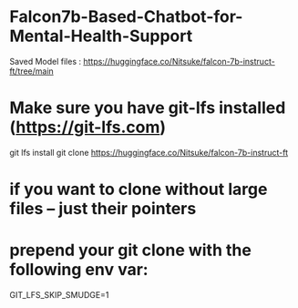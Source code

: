# Falcon7b-Based-Chatbot-for-Mental-Health-Support
Saved Model files :
https://huggingface.co/Nitsuke/falcon-7b-instruct-ft/tree/main

# Make sure you have git-lfs installed (https://git-lfs.com)
git lfs install
git clone https://huggingface.co/Nitsuke/falcon-7b-instruct-ft

# if you want to clone without large files – just their pointers
# prepend your git clone with the following env var:
GIT_LFS_SKIP_SMUDGE=1

